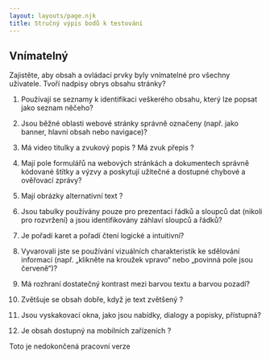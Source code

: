 ```yaml
---
layout: layouts/page.njk
title: Stručný výpis bodů k testování
---
```

## Vnímatelný

Zajistěte, aby obsah a ovládací prvky byly vnímatelné pro všechny uživatele.
Tvoří nadpisy obrys obsahu stránky?

1. Používají se seznamy k identifikaci veškerého obsahu, který lze popsat jako seznam něčeho?

1. Jsou běžné oblasti webové stránky správně označeny (např. jako banner, hlavní obsah nebo navigace)?

1. Má video titulky a zvukový popis ? Má zvuk přepis ?

1. Mají pole formulářů na webových stránkách a dokumentech správně kódované štítky a výzvy a poskytují užitečné a dostupné
chybové a ověřovací zprávy?

1. Mají obrázky alternativní text ?

1. Jsou tabulky používány pouze pro prezentaci řádků a sloupců dat (nikoli pro rozvržení) a jsou identifikovány záhlaví
sloupců a řádků?

1. Je pořadí karet a pořadí čtení logické a intuitivní?

1. Vyvarovali jste se používání vizuálních charakteristik ke sdělování informací (např. „klikněte na kroužek vpravo“ nebo
„povinná pole jsou červeně“)?

1. Má rozhraní dostatečný kontrast mezi barvou textu a barvou pozadí?

1. Zvětšuje se obsah dobře, když je text zvětšený ?

1. Jsou vyskakovací okna, jako jsou nabídky, dialogy a popisky, přístupná?

1. Je obsah dostupný na mobilních zařízeních ?

Toto je nedokončená pracovní verze